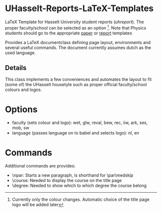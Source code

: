 # UHasselt-Reports-LaTeX-Templates
LaTeX Template for Hasselt University student reports (*uhreport*).
The proper faculty/school can be selected as an option [^1].
Note that Physics students should go to the appropriate [paper](https://github.com/Allyson-Robert/UHasselt_Physics_Paper_Template) or [report](https://github.com/Allyson-Robert/UHasselt_Physics_Report_Template) templates

Provides a LaTeX documentclass defining page layout, environments and several useful commands.
The document currently assumes dutch as the used language.

## Details
This class implements a few conveniences and automates the layout to fit (some of) the UHasselt housetyle such as proper official faculty/school colours and logos.
 
# Options
* faculty (sets colour and logo): wet, glw, reval, bew, rec, iiw, ark, ses, mob, sw
* language (passes language on to babel and selects logo): nl, en

# Commands
Additional commands are provides:

* \npar: Starts a new paragraph, is shorthand for \par\medskip
* \course: Needed to display the course on the title page
* \degree: Needed to show which to which degree the course belong


[^1]: Currently only the colour changes. Automatic choice of the title page logo will be added later
